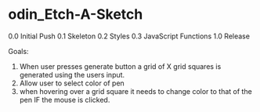 # odin_Etch-A-Sketch
 0.0 Initial Push
 0.1 Skeleton
 0.2 Styles
 0.3 JavaScript Functions
 1.0 Release


 Goals: 
 1. When user presses generate button a grid of X grid squares is generated using the users input. 
 2. Allow user to select color of pen
 3. when hovering over a grid square it needs to change color to that of the pen IF the mouse is clicked.